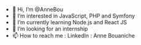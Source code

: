 - 👋 Hi, I’m @AnneBou
- 👀 I’m interested in JavaScript, PHP and Symfony
- 🌱 I’m currently learning Node.js and React JS
- 💞️ I’m looking for an internship
- 📫 How to reach me : LinkedIn : Anne Bouaniche

<!---
AnneBou/AnneBou is a ✨ special ✨ repository because its `README.md` (this file) appears on your GitHub profile.
You can click the Preview link to take a look at your changes.
--->
